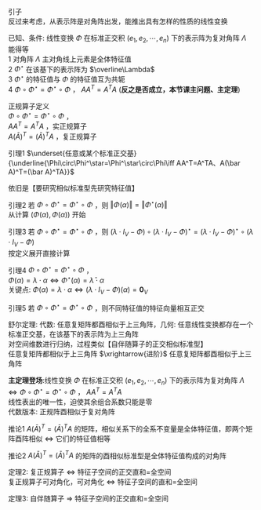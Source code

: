 引子    
反过来考虑，从表示阵是对角阵出发，能推出具有怎样的性质的线性变换    
    
已知、条件: 线性变换 $\Phi$ 在标准正交积 $(e_1,e_2,\cdots,e_n)$ 下的表示阵为复对角阵 $\Lambda$     
能得等    
1 对角阵 $\Lambda$ 主对角线上元素是全体特征值    
2  $\Phi^\star$ 在该基下的表示阵为 $\overline\Lambda$     
3  $\Phi^\star$ 的特征值与 $\Phi$ 的特征值互为共轭    
4  $\Phi\circ\Phi^\star=\Phi^\star\circ\Phi$ ， $AA^T=A^TA$ (**反之是否成立，本节课主问题、主定理**)    
    
正规算子定义    
 $\Phi\circ\Phi^\star=\Phi^\star\circ\Phi$ ，    
 $AA^T=A^TA$ ，实正规算子    
 $A(\bar A)^T=(\bar A)^TA$ ，复正规算子    
    
引理1  $\underset{任意或某个标准正交基}{\underline{\Phi\circ\Phi^\star=\Phi^\star\circ\Phi\iff AA^T=A^TA、A(\bar A)^T=(\bar A)^TA}}$     
    
依旧是【要研究相似标准型先研究特征值】    
    
引理2 若 $\Phi\circ\Phi^\star=\Phi^\star\circ\Phi$ ，则 $\Vert\Phi(\alpha)\Vert=\Vert\Phi^\star(\alpha)\Vert$     
从计算 $(\Phi(\alpha),\Phi(\alpha))$ 开始    
    
引理3 若 $\Phi\circ\Phi^\star=\Phi^\star\circ\Phi$ ，则 $(\lambda\cdot I_V-\Phi)\circ(\lambda\cdot I_V-\Phi)^\star=(\lambda\cdot I_V-\Phi)^\star\circ(\lambda\cdot I_V-\Phi)$     
按定义展开直接计算    
    
引理4  $\Phi\circ\Phi^\star=\Phi^\star\circ\Phi$ ，    
 $\Phi(\alpha)=\lambda\cdot\alpha\iff\Phi^\star(\alpha)=\bar\lambda\cdot\alpha$     
关键点:  $\Phi(\alpha)=\lambda\cdot\alpha\iff(\lambda\cdot I_V-\Phi)(\alpha)=\mathbf0_V$     
    
引理5 若 $\Phi\circ\Phi^\star=\Phi^\star\circ\Phi$ ，则不同特征值的特征向量相互正交    
    
舒尔定理: 代数: 任意复矩阵都酉相似于上三角阵，几何: 任意线性变换都存在一个标准正交基，在该基下的表示阵为上三角阵    
对空间维数进行归纳，过程类似【自伴随算子的正交相似标准型】    
任意复矩阵都相似于上三角阵 $\xrightarrow{进阶}$ 任意复矩阵都酉相似于上三角阵    
    
**主定理登场**:线性变换 $\Phi$ 在标准正交积 $(e_1,e_2,\cdots,e_n)$ 下的表示阵为复对角阵 $\Lambda\iff\Phi\circ\Phi^\star=\Phi^\star\circ\Phi$ ， $AA^T=A^TA$     
线性表出的唯一性，迫使其余组合系数只能是零    
代数版本: 正规阵酉相似于复对角阵    
    
推论1  $A(\bar A)^T=(\bar A)^TA$ 的矩阵，相似关系下的全系不变量是全体特征值，即两个矩阵酉阵相似 $\iff$ 它们的特征值相等    
    
推论2  $A(\bar A)^T=(\bar A)^TA$ 的矩阵的酉相似标准型是全体特征值构成的对角阵    
    
定理2: 复正规算子 $\iff$ 特征子空间的正交直和=全空间    
复正规算子可对角化，可对角化 $\iff$ 特征子空间的直和=全空间    
    
定理3: 自伴随算子 $\Rightarrow$ 特征子空间的正交直和=全空间    
